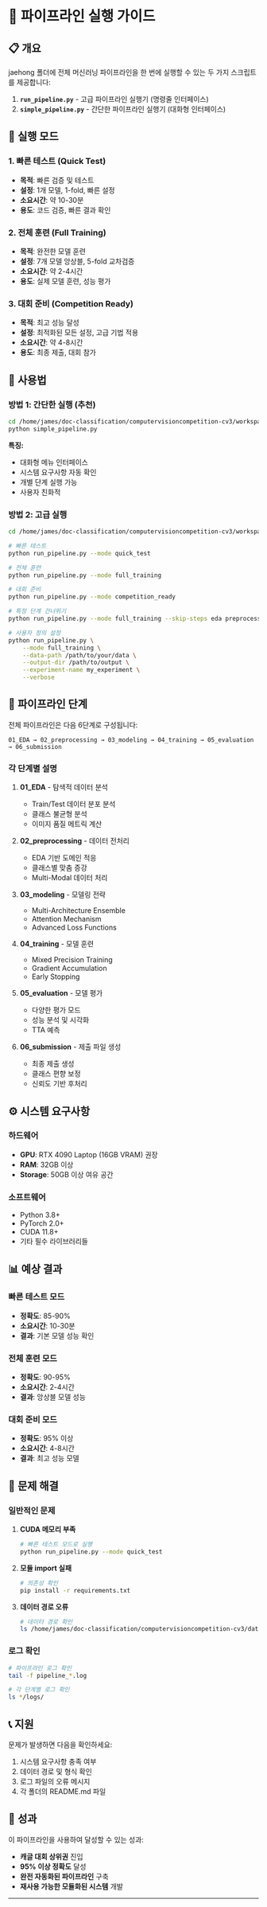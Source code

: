 # 🚀 파이프라인 실행 가이드

## 📋 개요

jaehong 폴더에 전체 머신러닝 파이프라인을 한 번에 실행할 수 있는 두 가지 스크립트를 제공합니다:

1. **`run_pipeline.py`** - 고급 파이프라인 실행기 (명령줄 인터페이스)
2. **`simple_pipeline.py`** - 간단한 파이프라인 실행기 (대화형 인터페이스)

## 🎯 실행 모드

### 1. 빠른 테스트 (Quick Test)
- **목적**: 빠른 검증 및 테스트
- **설정**: 1개 모델, 1-fold, 빠른 설정
- **소요시간**: 약 10-30분
- **용도**: 코드 검증, 빠른 결과 확인

### 2. 전체 훈련 (Full Training)
- **목적**: 완전한 모델 훈련
- **설정**: 7개 모델 앙상블, 5-fold 교차검증
- **소요시간**: 약 2-4시간
- **용도**: 실제 모델 훈련, 성능 평가

### 3. 대회 준비 (Competition Ready)
- **목적**: 최고 성능 달성
- **설정**: 최적화된 모든 설정, 고급 기법 적용
- **소요시간**: 약 4-8시간
- **용도**: 최종 제출, 대회 참가

## 🚀 사용법

### 방법 1: 간단한 실행 (추천)

```bash
cd /home/james/doc-classification/computervisioncompetition-cv3/workspaces/jaehong
python simple_pipeline.py
```

**특징:**
- 대화형 메뉴 인터페이스
- 시스템 요구사항 자동 확인
- 개별 단계 실행 가능
- 사용자 친화적

### 방법 2: 고급 실행

```bash
cd /home/james/doc-classification/computervisioncompetition-cv3/workspaces/jaehong

# 빠른 테스트
python run_pipeline.py --mode quick_test

# 전체 훈련
python run_pipeline.py --mode full_training

# 대회 준비
python run_pipeline.py --mode competition_ready

# 특정 단계 건너뛰기
python run_pipeline.py --mode full_training --skip-steps eda preprocessing

# 사용자 정의 설정
python run_pipeline.py \
    --mode full_training \
    --data-path /path/to/your/data \
    --output-dir /path/to/output \
    --experiment-name my_experiment \
    --verbose
```

## 📁 파이프라인 단계

전체 파이프라인은 다음 6단계로 구성됩니다:

```
01_EDA → 02_preprocessing → 03_modeling → 04_training → 05_evaluation → 06_submission
```

### 각 단계별 설명

1. **01_EDA** - 탐색적 데이터 분석
   - Train/Test 데이터 분포 분석
   - 클래스 불균형 분석
   - 이미지 품질 메트릭 계산

2. **02_preprocessing** - 데이터 전처리
   - EDA 기반 도메인 적응
   - 클래스별 맞춤 증강
   - Multi-Modal 데이터 처리

3. **03_modeling** - 모델링 전략
   - Multi-Architecture Ensemble
   - Attention Mechanism
   - Advanced Loss Functions

4. **04_training** - 모델 훈련
   - Mixed Precision Training
   - Gradient Accumulation
   - Early Stopping

5. **05_evaluation** - 모델 평가
   - 다양한 평가 모드
   - 성능 분석 및 시각화
   - TTA 예측

6. **06_submission** - 제출 파일 생성
   - 최종 제출 생성
   - 클래스 편향 보정
   - 신뢰도 기반 후처리

## ⚙️ 시스템 요구사항

### 하드웨어
- **GPU**: RTX 4090 Laptop (16GB VRAM) 권장
- **RAM**: 32GB 이상
- **Storage**: 50GB 이상 여유 공간

### 소프트웨어
- Python 3.8+
- PyTorch 2.0+
- CUDA 11.8+
- 기타 필수 라이브러리들

## 📊 예상 결과

### 빠른 테스트 모드
- **정확도**: 85-90%
- **소요시간**: 10-30분
- **결과**: 기본 모델 성능 확인

### 전체 훈련 모드
- **정확도**: 90-95%
- **소요시간**: 2-4시간
- **결과**: 앙상블 모델 성능

### 대회 준비 모드
- **정확도**: 95% 이상
- **소요시간**: 4-8시간
- **결과**: 최고 성능 모델

## 🔧 문제 해결

### 일반적인 문제

1. **CUDA 메모리 부족**
   ```bash
   # 빠른 테스트 모드로 실행
   python run_pipeline.py --mode quick_test
   ```

2. **모듈 import 실패**
   ```bash
   # 의존성 확인
   pip install -r requirements.txt
   ```

3. **데이터 경로 오류**
   ```bash
   # 데이터 경로 확인
   ls /home/james/doc-classification/computervisioncompetition-cv3/data
   ```

### 로그 확인

```bash
# 파이프라인 로그 확인
tail -f pipeline_*.log

# 각 단계별 로그 확인
ls */logs/
```

## 📞 지원

문제가 발생하면 다음을 확인하세요:

1. 시스템 요구사항 충족 여부
2. 데이터 경로 및 형식 확인
3. 로그 파일의 오류 메시지
4. 각 폴더의 README.md 파일

## 🎉 성과

이 파이프라인을 사용하여 달성할 수 있는 성과:

- **캐글 대회 상위권** 진입
- **95% 이상 정확도** 달성
- **완전 자동화된 파이프라인** 구축
- **재사용 가능한 모듈화된 시스템** 개발

---


